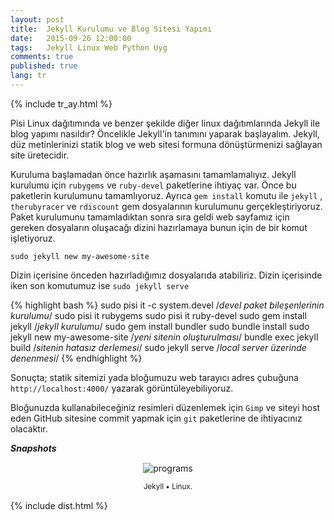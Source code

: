 ```yaml
---
layout: post
title:  Jekyll Kurulumu ve Blog Sitesi Yapımı
date:   2015-09-26 12:00:00
tags:   Jekyll Linux Web Python Uyg
comments: true
published: true
lang: tr
---
```


{% include tr_ay.html %}

Pisi Linux dağıtımında ve benzer şekilde diğer linux dağıtımlarında Jekyll ile blog yapımı nasıldır? Öncelikle Jekyll'in tanımını yaparak başlayalım. Jekyll, düz metinlerinizi statik blog ve web sitesi formuna  dönüştürmenizi sağlayan site üretecidir.

Kuruluma başlamadan önce hazırlık aşamasını tamamlamalıyız. Jekyll kurulumu için ```rubygems``` ve ```ruby-devel``` paketlerine ihtiyaç var. Önce bu paketlerin kurulumunu tamamlıyoruz. Ayrıca ```gem install``` komutu ile ```jekyll``` , ```therubyracer``` ve ```rdiscount```
gem dosyalarının kurulumunu gerçekleştiriyoruz. Paket kurulumunu tamamladıktan sonra sıra geldi web sayfamız için gereken dosyaların oluşacağı dizini hazırlamaya bunun için de bir komut işletiyoruz. 

```sudo jekyll new my-awesome-site```

Dizin içerisine önceden hazırladığımız dosyalarıda atabiliriz. Dizin içerisinde iken son komutumuz ise  ```sudo jekyll serve```

{% highlight bash %}
sudo pisi it -c system.devel		/*devel paket bileşenlerinin kurulumu*/
sudo pisi it rubygems
sudo pisi it ruby-devel
sudo gem install jekyll			/*jekyll kurulumu*/
sudo gem install bundler
sudo bundle install
sudo jekyll new my-awesome-site		/*yeni sitenin oluşturulması*/
bundle exec jekyll build		/*sitenin hatasız derlemesi*/
sudo jekyll serve			/*local server üzerinde denenmesi*/
{% endhighlight %}

Sonuçta; statik sitemizi yada bloğumuzu web tarayıcı adres çubuğuna ```http://localhost:4000/``` yazarak görüntüleyebiliyoruz.

Bloğunuzda kullanabileceğiniz resimleri düzenlemek için ```Gimp``` ve siteyi host eden GitHub sitesine commit yapmak için ```git``` paketlerine de ihtiyacınız olacaktır.

***Snapshots***

<div class='pull-right alert alert-warning' style="margin: 15px; text-align: center;">
  <img src="{{ site.baseurl }}/images/snapshot12.bmp" alt="programs" class="resize" />
  <p><small>Jekyll &bull; Linux.</small></p>
</div> 
  
<style>
img.resize {
  max-width:100%;
  max-height:100%;
}
</style>

{% include dist.html %}

<html>
        <title>Table Example</title>
        <style>
            table {
                border-collapse: collapse;
                width: 100%;
            }
            th, td {
                border: 1px solid #ccc;
                padding: 10px;
            }
            table.alt tr:nth-child(even) {
                background-color: #eee;
            }
            table.alt tr:nth-child(odd) {
                background-color: #fff;
            }            
        </style>
 </html> 
 <br>

